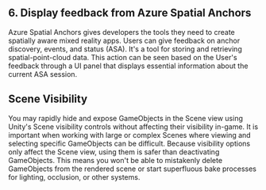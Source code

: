 ## 6. Display feedback from Azure Spatial Anchors

 Azure Spatial Anchors gives developers the tools they need to create spatially aware mixed reality apps. Users can give feedback on anchor discovery, events, and status (ASA). It's a tool for storing and retrieving spatial-point-cloud data. This action can be seen based on the User's feedback through a UI panel that displays essential information about the current ASA session.

## Scene Visibility 

You may rapidly hide and expose GameObjects in the Scene view using Unity's Scene visibility controls without affecting their visibility in-game. It is important when working with large or complex Scenes where viewing and selecting specific GameObjects can be difficult. Because visibility options only affect the Scene view, using them is safer than deactivating GameObjects. This means you won't be able to mistakenly delete GameObjects from the rendered scene or start superfluous bake processes for lighting, occlusion, or other systems.